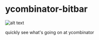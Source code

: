# ycombinator-bitbar

![alt text](https://github.com/markedphillips/ycombinator-bitbar/ycombinator_screenshot.png "Screenshot")

quickly see what's going on at ycombinator
